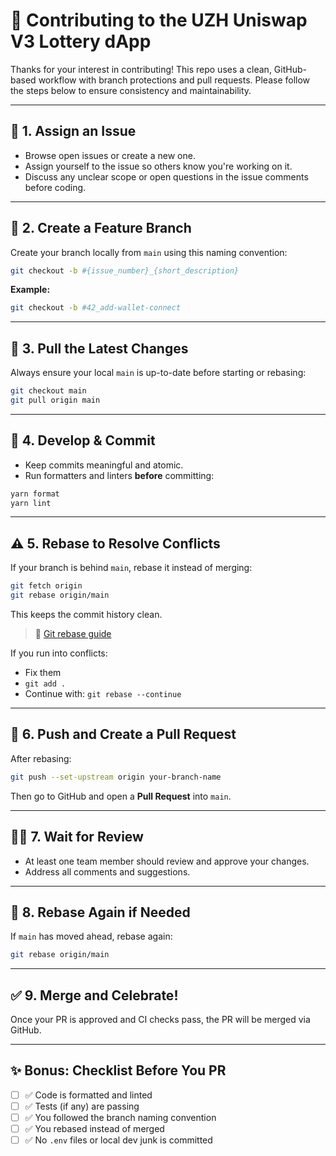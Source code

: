 # 🤝 Contributing to the UZH Uniswap V3 Lottery dApp

Thanks for your interest in contributing! This repo uses a clean, GitHub-based workflow with branch protections and pull requests. Please follow the steps below to ensure consistency and maintainability.

---

## 📝 1. Assign an Issue

- Browse open issues or create a new one.
- Assign yourself to the issue so others know you're working on it.
- Discuss any unclear scope or open questions in the issue comments before coding.

---

## 🌱 2. Create a Feature Branch

Create your branch locally from `main` using this naming convention:

```bash
git checkout -b #{issue_number}_{short_description}
```

**Example:**
```bash
git checkout -b #42_add-wallet-connect
```

---

## 🔁 3. Pull the Latest Changes

Always ensure your local `main` is up-to-date before starting or rebasing:

```bash
git checkout main
git pull origin main
```

---

## 🔧 4. Develop & Commit

- Keep commits meaningful and atomic.
- Run formatters and linters **before** committing:

```bash
yarn format
yarn lint
```

---

## ⚠️ 5. Rebase to Resolve Conflicts

If your branch is behind `main`, rebase it instead of merging:

```bash
git fetch origin
git rebase origin/main
```

This keeps the commit history clean.

> 📘 [Git rebase guide](https://www.atlassian.com/git/tutorials/rewriting-history/git-rebase)

If you run into conflicts:
- Fix them
- `git add .`
- Continue with: `git rebase --continue`

---

## 🚀 6. Push and Create a Pull Request

After rebasing:

```bash
git push --set-upstream origin your-branch-name
```

Then go to GitHub and open a **Pull Request** into `main`.

---

## 🧑‍⚖️ 7. Wait for Review

- At least one team member should review and approve your changes.
- Address all comments and suggestions.

---

## 🔁 8. Rebase Again if Needed

If `main` has moved ahead, rebase again:

```bash
git rebase origin/main
```

---

## ✅ 9. Merge and Celebrate!

Once your PR is approved and CI checks pass, the PR will be merged via GitHub.

---

## ✨ Bonus: Checklist Before You PR

- [ ] ✅ Code is formatted and linted
- [ ] ✅ Tests (if any) are passing
- [ ] ✅ You followed the branch naming convention
- [ ] ✅ You rebased instead of merged
- [ ] ✅ No `.env` files or local dev junk is committed
